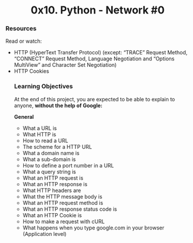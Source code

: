 <h1><center>0x10. Python - Network #0</center></h1>

<h3>Resources</h3>
<p>Read or watch:</p>
<ul>
<li>HTTP (HyperText Transfer Protocol) (except: “TRACE” Request Method, “CONNECT” Request Method, Language Negotiation and “Options MultiView” and Character Set Negotiation)</li>
<li>HTTP Cookies</li>

<h3>Learning Objectives</h3>
<p>At the end of this project, you are expected to be able to explain to anyone, <b>without the help of Google:</b></p>

<p><b>General</b></p>

<ul>
<li>What a URL is</li>
<li>What HTTP is</li>
<li>How to read a URL</li>
<li>The scheme for a HTTP URL</li>
<li>What a domain name is</li>
<li>What a sub-domain is</li>
<li>How to define a port number in a URL</li>
<li>What a query string is</li>
<li>What an HTTP request is</li>
<li>What an HTTP response is</li>
<li>What HTTP headers are</li>
<li>What the HTTP message body is</li>
<li>What an HTTP request method is</li>
<li>What an HTTP response status code is</li>
<li>What an HTTP Cookie is</li>
<li>How to make a request with cURL</li>
<li>What happens when you type google.com in your browser (Application level)</li>
</ul>
